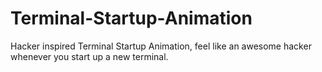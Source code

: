# Terminal-Startup-Animation
Hacker inspired Terminal Startup Animation, feel like an awesome hacker whenever you start up a new terminal.
